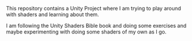 This repository contains a Unity Project where I am trying to play around with shaders and learning about them.

I am following the Unity Shaders Bible book and doing some exercises and maybe experimenting with doing some shaders of my own as I go.
